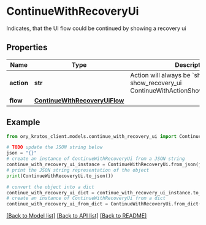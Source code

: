 # ContinueWithRecoveryUi

Indicates, that the UI flow could be continued by showing a recovery ui

## Properties

Name | Type | Description | Notes
------------ | ------------- | ------------- | -------------
**action** | **str** | Action will always be &#x60;show_recovery_ui&#x60; show_recovery_ui ContinueWithActionShowRecoveryUIString | 
**flow** | [**ContinueWithRecoveryUiFlow**](ContinueWithRecoveryUiFlow.md) |  | 

## Example

```python
from ory_kratos_client.models.continue_with_recovery_ui import ContinueWithRecoveryUi

# TODO update the JSON string below
json = "{}"
# create an instance of ContinueWithRecoveryUi from a JSON string
continue_with_recovery_ui_instance = ContinueWithRecoveryUi.from_json(json)
# print the JSON string representation of the object
print(ContinueWithRecoveryUi.to_json())

# convert the object into a dict
continue_with_recovery_ui_dict = continue_with_recovery_ui_instance.to_dict()
# create an instance of ContinueWithRecoveryUi from a dict
continue_with_recovery_ui_from_dict = ContinueWithRecoveryUi.from_dict(continue_with_recovery_ui_dict)
```
[[Back to Model list]](../README.md#documentation-for-models) [[Back to API list]](../README.md#documentation-for-api-endpoints) [[Back to README]](../README.md)


